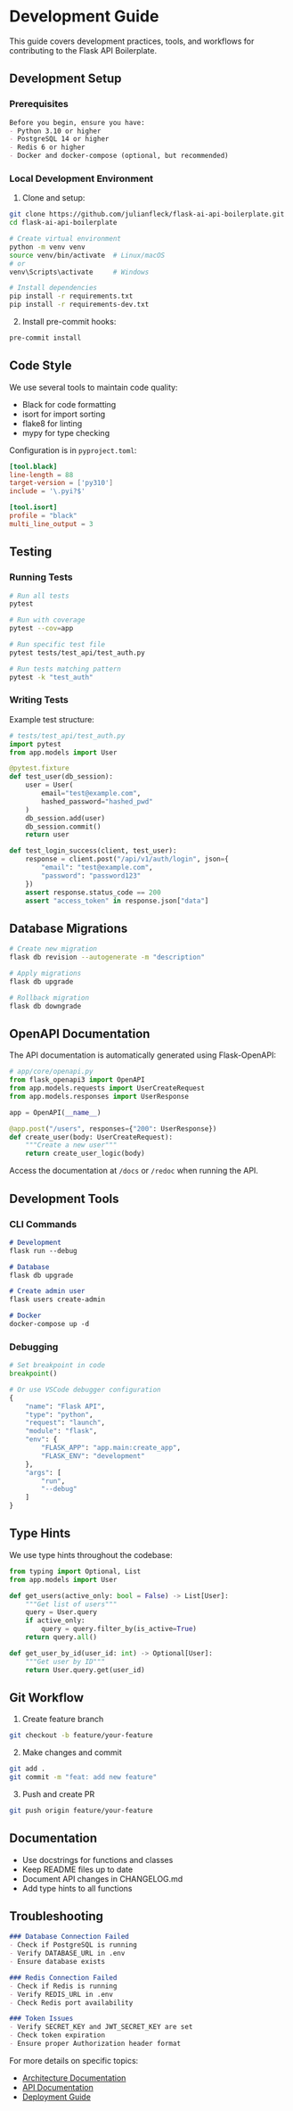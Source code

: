 

# Development Guide

This guide covers development practices, tools, and workflows for contributing to the Flask API Boilerplate.

## Development Setup

### Prerequisites


```7:11:docs/getting-started/README.md
Before you begin, ensure you have:
- Python 3.10 or higher
- PostgreSQL 14 or higher
- Redis 6 or higher
- Docker and docker-compose (optional, but recommended)
```


### Local Development Environment

1. Clone and setup:
```bash
git clone https://github.com/julianfleck/flask-ai-api-boilerplate.git
cd flask-ai-api-boilerplate

# Create virtual environment
python -m venv venv
source venv/bin/activate  # Linux/macOS
# or
venv\Scripts\activate     # Windows

# Install dependencies
pip install -r requirements.txt
pip install -r requirements-dev.txt
```

2. Install pre-commit hooks:
```bash
pre-commit install
```

## Code Style

We use several tools to maintain code quality:

- Black for code formatting
- isort for import sorting
- flake8 for linting
- mypy for type checking

Configuration is in `pyproject.toml`:
```toml
[tool.black]
line-length = 88
target-version = ['py310']
include = '\.pyi?$'

[tool.isort]
profile = "black"
multi_line_output = 3
```

## Testing

### Running Tests

```bash
# Run all tests
pytest

# Run with coverage
pytest --cov=app

# Run specific test file
pytest tests/test_api/test_auth.py

# Run tests matching pattern
pytest -k "test_auth"
```

### Writing Tests

Example test structure:
```python
# tests/test_api/test_auth.py
import pytest
from app.models import User

@pytest.fixture
def test_user(db_session):
    user = User(
        email="test@example.com",
        hashed_password="hashed_pwd"
    )
    db_session.add(user)
    db_session.commit()
    return user

def test_login_success(client, test_user):
    response = client.post("/api/v1/auth/login", json={
        "email": "test@example.com",
        "password": "password123"
    })
    assert response.status_code == 200
    assert "access_token" in response.json["data"]
```

## Database Migrations

```bash
# Create new migration
flask db revision --autogenerate -m "description"

# Apply migrations
flask db upgrade

# Rollback migration
flask db downgrade
```

## OpenAPI Documentation

The API documentation is automatically generated using Flask-OpenAPI:

```python
# app/core/openapi.py
from flask_openapi3 import OpenAPI
from app.models.requests import UserCreateRequest
from app.models.responses import UserResponse

app = OpenAPI(__name__)

@app.post("/users", responses={"200": UserResponse})
def create_user(body: UserCreateRequest):
    """Create a new user"""
    return create_user_logic(body)
```

Access the documentation at `/docs` or `/redoc` when running the API.

## Development Tools

### CLI Commands


```121:131:docs/README.md
# Development
flask run --debug

# Database
flask db upgrade

# Create admin user
flask users create-admin

# Docker
docker-compose up -d
```


### Debugging

```python
# Set breakpoint in code
breakpoint()

# Or use VSCode debugger configuration
{
    "name": "Flask API",
    "type": "python",
    "request": "launch",
    "module": "flask",
    "env": {
        "FLASK_APP": "app.main:create_app",
        "FLASK_ENV": "development"
    },
    "args": [
        "run",
        "--debug"
    ]
}
```

## Type Hints

We use type hints throughout the codebase:
```python
from typing import Optional, List
from app.models import User

def get_users(active_only: bool = False) -> List[User]:
    """Get list of users"""
    query = User.query
    if active_only:
        query = query.filter_by(is_active=True)
    return query.all()

def get_user_by_id(user_id: int) -> Optional[User]:
    """Get user by ID"""
    return User.query.get(user_id)
```

## Git Workflow

1. Create feature branch
```bash
git checkout -b feature/your-feature
```

2. Make changes and commit
```bash
git add .
git commit -m "feat: add new feature"
```

3. Push and create PR
```bash
git push origin feature/your-feature
```

## Documentation

- Use docstrings for functions and classes
- Keep README files up to date
- Document API changes in CHANGELOG.md
- Add type hints to all functions

## Troubleshooting


```181:194:docs/getting-started/README.md
### Database Connection Failed
- Check if PostgreSQL is running
- Verify DATABASE_URL in .env
- Ensure database exists

### Redis Connection Failed
- Check if Redis is running
- Verify REDIS_URL in .env
- Check Redis port availability

### Token Issues
- Verify SECRET_KEY and JWT_SECRET_KEY are set
- Check token expiration
- Ensure proper Authorization header format
```


For more details on specific topics:
- [Architecture Documentation](../architecture/README.md)
- [API Documentation](../api/README.md)
- [Deployment Guide](../deployment/README.md)